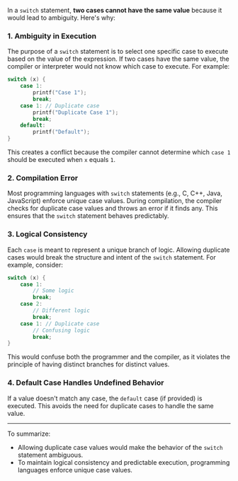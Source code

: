 

In a `switch` statement, **two cases cannot have the same value** because it would lead to ambiguity. Here's why:

### **1. Ambiguity in Execution**
The purpose of a `switch` statement is to select one specific case to execute based on the value of the expression. If two cases have the same value, the compiler or interpreter would not know which case to execute. For example:

```c
switch (x) {
    case 1:
        printf("Case 1");
        break;
    case 1: // Duplicate case
        printf("Duplicate Case 1");
        break;
    default:
        printf("Default");
}
```
This creates a conflict because the compiler cannot determine which `case 1` should be executed when `x` equals `1`.

### **2. Compilation Error**
Most programming languages with `switch` statements (e.g., C, C++, Java, JavaScript) enforce unique case values. During compilation, the compiler checks for duplicate case values and throws an error if it finds any. This ensures that the `switch` statement behaves predictably.

### **3. Logical Consistency**
Each `case` is meant to represent a unique branch of logic. Allowing duplicate cases would break the structure and intent of the `switch` statement. For example, consider:

```c
switch (x) {
    case 1:
        // Some logic
        break;
    case 2:
        // Different logic
        break;
    case 1: // Duplicate case
        // Confusing logic
        break;
}
```
This would confuse both the programmer and the compiler, as it violates the principle of having distinct branches for distinct values.

### **4. Default Case Handles Undefined Behavior**
If a value doesn't match any case, the `default` case (if provided) is executed. This avoids the need for duplicate cases to handle the same value.

---

To summarize: 
- Allowing duplicate case values would make the behavior of the `switch` statement ambiguous.
- To maintain logical consistency and predictable execution, programming languages enforce unique case values.
